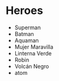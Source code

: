 # Heroes

* Superman
* Batman
* Aquaman
* Mujer Maravilla
* Linterna Verde
* Robin
* Volcán Negro
* atom  
